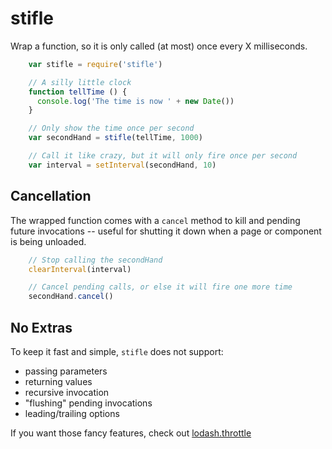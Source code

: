 stifle
======

Wrap a function, so it is only called (at most) once every X milliseconds.

```javascript
    var stifle = require('stifle')

    // A silly little clock
    function tellTime () {
      console.log('The time is now ' + new Date())
    }

    // Only show the time once per second
    var secondHand = stifle(tellTime, 1000)

    // Call it like crazy, but it will only fire once per second
    var interval = setInterval(secondHand, 10)
```

## Cancellation

The wrapped function comes with a `cancel` method to kill and pending future invocations -- useful for shutting it down when a page or component is being unloaded.


```javascript
    // Stop calling the secondHand
    clearInterval(interval)

    // Cancel pending calls, or else it will fire one more time
    secondHand.cancel()
```

## No Extras

To keep it fast and simple, `stifle` does not support:
* passing parameters
* returning values
* recursive invocation
* "flushing" pending invocations
* leading/trailing options

If you want those fancy features, check out [lodash.throttle](https://lodash.com/docs/4.17.4#throttle)

